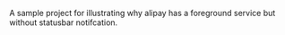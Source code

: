 A sample project for illustrating why alipay has a foreground service but without statusbar notifcation.

